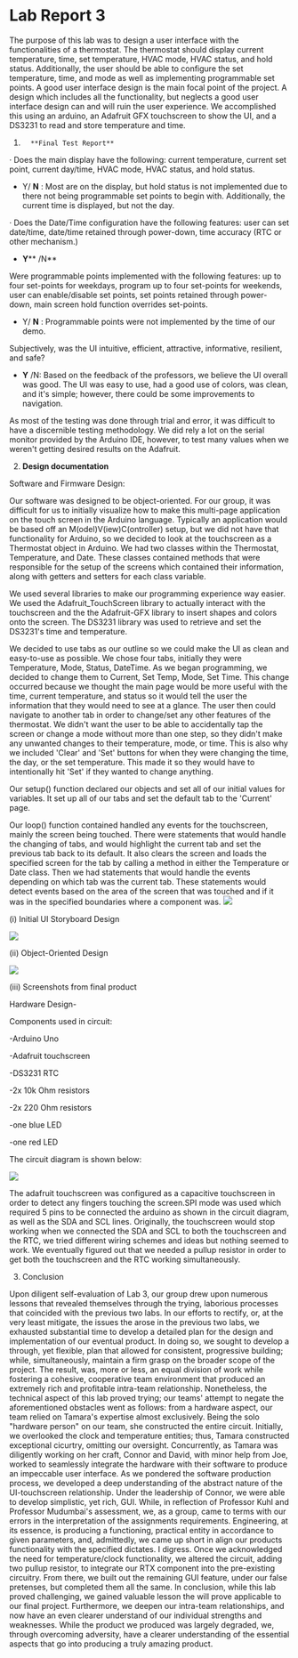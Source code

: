 # **Lab Report 3**

The purpose of this lab was to design a user interface with the functionalities of a thermostat. The thermostat should display current temperature, time, set temperature, HVAC mode, HVAC status, and hold status. Additionally, the user should be able to configure the set temperature, time, and mode as well as implementing programmable set points. A good user interface design is the main focal point of the project. A design which includes all the functionality, but neglects a good user interface design can and will ruin the user experience. We accomplished this using an arduino, an Adafruit GFX touchscreen to show the UI, and a DS3231 to read and store temperature and time.

1.       **Final Test Report**

·       Does the main display have the following: current temperature, current set point, current day/time, HVAC mode, HVAC status, and hold status.

- Y/ **N** : Most are on the display, but hold status is not implemented due to there not being programmable set points to begin with.  Additionally, the current time is displayed, but not the day.

·       Does the Date/Time configuration have the following features: user can set date/time, date/time retained through power-down, time accuracy (RTC or other mechanism.)

- **Y**** /N**

Were programmable points implemented with the following features: up to four set-points for weekdays, program up to four set-points for weekends, user can enable/disable set points, set points retained through power-down, main screen hold function  overrides set-points.

- Y/ **N** : Programmable points were not implemented by the time of our demo.

Subjectively, was the UI intuitive, efficient, attractive, informative, resilient, and safe?

- **Y** /N: Based on the feedback of the professors, we believe the UI overall was good. The UI was easy to use, had a good use of colors, was clean, and it&#39;s simple; however, there could be some improvements to navigation.

As most of the testing was done through trial and error, it was difficult to have a discernible testing methodology. We did rely a lot on the serial monitor provided by the Arduino IDE, however, to test many values when we weren&#39;t getting desired results on the Adafruit.

2.   **Design documentation**

Software and Firmware Design:

Our software was designed to be object-oriented. For our group, it was difficult for us to initially visualize how to make this multi-page application on the touch screen in the Arduino language. Typically an application would be based off an M(odel)V(iew)C(ontroller) setup, but we did not have that functionality for Arduino, so we decided to look at the touchscreen as a Thermostat object in Arduino. We had two classes within the Thermostat, Temperature, and Date. These classes contained methods that were responsible for the setup of the screens which contained their information, along with getters and setters for each class variable.

We used several libraries to make our programming experience way easier. We used the Adafruit\_TouchScreen library to actually interact with the touchscreen and the the Adafruit-GFX library to insert shapes and colors onto the screen. The DS3231 library was used to retrieve and set the DS3231&#39;s time and temperature.

We decided to use tabs as our outline so we could make the UI as clean and easy-to-use as possible. We chose four tabs, initially they were Temperature, Mode, Status, DateTime. As we began programming, we decided to change them to Current, Set Temp, Mode, Set Time. This change occurred because we thought the main page would be more useful with the time, current temperature, and status so it would tell the user the information that they would need to see at a glance. The user then could navigate to another tab in order to change/set any other features of the thermostat. We didn&#39;t want the user to be able to accidentally tap the screen or change a mode without more than one step, so they didn&#39;t make any unwanted changes to their temperature, mode, or time. This is also why we included &#39;Clear&#39; and &#39;Set&#39; buttons for when they were changing the time, the day, or the set temperature. This made it so they would have to intentionally hit &#39;Set&#39; if they wanted to change anything.

Our setup() function declared our objects and set all of our initial values for variables. It set up all of our tabs and set the default tab to the &#39;Current&#39; page.

Our loop() function contained handled any events for the touchscreen, mainly the screen being touched. There were statements that would handle the changing of tabs, and would highlight the current tab and set the previous tab back to its default. It also clears the screen and loads the specified screen for the tab by calling a method in either the Temperature or Date class. Then we had statements that would handle the events depending on which tab was the current tab. These statements would detect events based on the area of the screen that was touched and if it was in the specified boundaries where a component was. ![](https://raw.githubusercontent.com/jjbiggins/touchscreen_thermostat/master/img/Scanned%20with%20CamScanner.png)

(i) Initial UI Storyboard Design

![](https://raw.githubusercontent.com/jjbiggins/touchscreen_thermostat/master/img/Scanned%20with%20CamScanner.png)

(ii) Object-Oriented Design

![](https://raw.githubusercontent.com/jjbiggins/touchscreen_thermostat/master/img/Pasted%20Graphic.png)

(iii) Screenshots from final product

Hardware Design-

Components used in circuit:

-Arduino Uno

-Adafruit touchscreen

-DS3231 RTC

-2x 10k Ohm resistors

-2x 220 Ohm resistors

-one blue LED

-one red LED

The circuit diagram is shown below:

![](https://raw.githubusercontent.com/jjbiggins/touchscreen_thermostat/master/img/Pasted%20Graphic%20copy.png)

The adafruit touchscreen was configured as a capacitive touchscreen in order to detect any fingers touching the screen.SPI mode was used which required 5 pins to be connected the arduino as shown in the circuit diagram, as well as the SDA and SCL lines. Originally, the touchscreen would stop working when we connected the SDA and SCL to both the touchscreen and the RTC, we tried different wiring schemes and ideas but nothing seemed to work. We eventually figured out that we needed a pullup resistor in order to get both the touchscreen and the RTC working simultaneously.

3. Conclusion

Upon diligent self-evaluation of Lab 3, our group drew upon numerous lessons that revealed themselves through the trying, laborious processes that coincided with the previous two labs. In our efforts to rectify, or, at the very least mitigate, the issues the arose in the previous two labs, we exhausted substantial time to develop a detailed plan for the design and implementation of our eventual product. In doing so, we sought to develop a through, yet flexible, plan that allowed for consistent, progressive building; while, simultaneously, maintain a firm grasp on the broader scope of the project. The result, was, more or less, an equal division of work while fostering a cohesive, cooperative team environment that produced an extremely rich and profitable intra-team relationship. Nonetheless, the technical aspect of this lab proved trying; our teams&#39; attempt to negate the aforementioned obstacles went as follows: from a hardware aspect, our team relied on Tamara&#39;s expertise almost exclusively. Being the solo &quot;hardware person&quot; on our team,  she constructed the entire circuit. Initially, we overlooked the clock and temperature entities; thus, Tamara constructed exceptional cicurtry, omitting our oversight. Concurrently, as Tamara was diligently working on her craft, Connor and David, with minor help from Joe, worked to seamlessly integrate the hardware with their software to produce an impeccable user interface. As we pondered the software production process, we developed a deep understanding of the abstract nature of the UI-touchscreen relationship. Under the leadership of Connor, we were able to develop simplistic, yet rich, GUI. While, in reflection of Professor Kuhl and Professor Mudumbai&#39;s assessment, we, as a group, came to terms with our errors in the interpretation of the assignments requirements. Engineering, at its essence, is producing a functioning, practical entity in accordance to given parameters, and, admittedly, we came up short in align our products functionality with the specified dictates. I digress. Once we acknowledged the need for temperature/clock functionality, we altered the circuit, adding two pullup resistor, to integrate our RTX component into the pre-existing circuitry. From there, we built out the remaining GUI feature, under our false pretenses, but completed them all the same. In conclusion, while this lab proved challenging, we gained valuable lesson the will prove applicable to our final project. Furthermore, we deepen our intra-team relationships, and now have an even clearer understand of our individual strengths and weaknesses. While the product we produced was largely degraded, we, through overcoming adversity, have a clearer understanding of the essential aspects that go into producing a truly amazing product.
